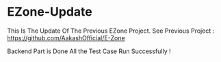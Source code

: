 # EZone-Update
This Is The Update Of The Previous EZone Project.
See Previous Project : https://github.com/AakashOfficial/E-Zone

Backend Part is Done
All the Test Case Run Successfully !
